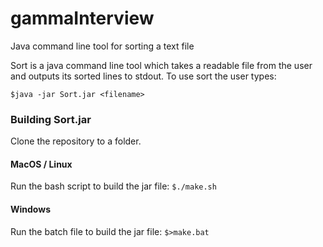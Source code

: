 # gammaInterview
Java command line tool for sorting a text file

Sort is a java command line tool which takes a readable file from the user and outputs its sorted lines to stdout. 
To use sort the user types:

```$java -jar Sort.jar <filename>```

### Building Sort.jar
Clone the repository to a folder. 
#### MacOS / Linux
Run the bash script to build the jar file: 
```$./make.sh```

#### Windows
Run the batch file to build the jar file: 
```$>make.bat```

